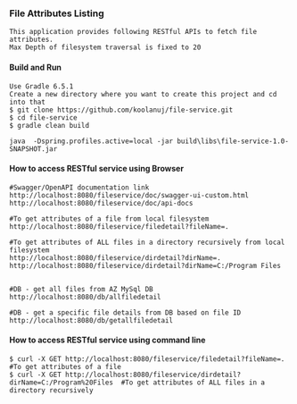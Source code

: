 ### File Attributes Listing
    This application provides following RESTful APIs to fetch file attributes.
    Max Depth of filesystem traversal is fixed to 20

#### Build and Run
```shell
Use Gradle 6.5.1
Create a new directory where you want to create this project and cd into that
$ git clone https://github.com/koolanuj/file-service.git
$ cd file-service
$ gradle clean build

java  -Dspring.profiles.active=local -jar build\libs\file-service-1.0-SNAPSHOT.jar 
```

#### How to access RESTful service using Browser
```shell
#Swagger/OpenAPI documentation link
http://localhost:8080/fileservice/doc/swagger-ui-custom.html
http://localhost:8080/fileservice/doc/api-docs

#To get attributes of a file from local filesystem
http://localhost:8080/fileservice/filedetail?fileName=.

#To get attributes of ALL files in a directory recursively from local filesystem
http://localhost:8080/fileservice/dirdetail?dirName=.
http://localhost:8080/fileservice/dirdetail?dirName=C:/Program Files


#DB - get all files from AZ MySql DB
http://localhost:8080/db/allfiledetail

#DB - get a specific file details from DB based on file ID
http://localhost:8080/db/getallfiledetail

```

#### How to access RESTful service using command line
```shell
$ curl -X GET http://localhost:8080/fileservice/filedetail?fileName=.  #To get attributes of a file
$ curl -X GET http://localhost:8080/fileservice/dirdetail?dirName=C:/Program%20Files  #To get attributes of ALL files in a directory recursively
```